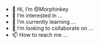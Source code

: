 - 👋 Hi, I’m @Morphinkey
- 👀 I’m interested in ...
- 🌱 I’m currently learning ...
- 💞️ I’m looking to collaborate on ...
- 📫 How to reach me ...

<!---
Morphinkey/Morphinkey is a ✨ special ✨ repository because its `README.md` (this file) appears on your GitHub profile.
You can click the Preview link to take a look at your changes.
--->
